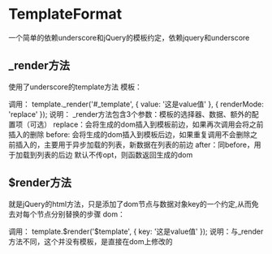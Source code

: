 # TemplateFormat
一个简单的依赖underscore和jQuery的模板约定，依赖jquery和underscore

## _render方法

使用了underscore的template方法
模板：
<script id="_template" type="text/_template">
	<span><%= value %></span>
</script>
调用：
template._render('#_template', {
	value: '这是value值'
}, {
	renderMode: 'replace'
});
说明：
_render方法包含3个参数：模板的选择器、数据、额外的配置项（可选）
replace：会将生成的dom插入到模板前边，如果再次调用会将之前插入的删除
before: 会将生成的dom插入到模板后边，如果重复调用不会删除之前插入的，主要用于异步加载的列表，新数据在列表的前边
after：同before，用于加载到列表的后边
默认不传opt，则函数返回生成的dom

## $render方法

就是jQuery的html方法，只是添加了dom节点与数据对象key的一个约定,从而免去对每个节点分别替换的步骤
dom：
<div id="$template" $template-key="key"></div>
调用：
template.$render('$template', {
	key: '这是value值'
});
说明：与_render方法不同，这个并没有模板，是直接在dom上修改的
